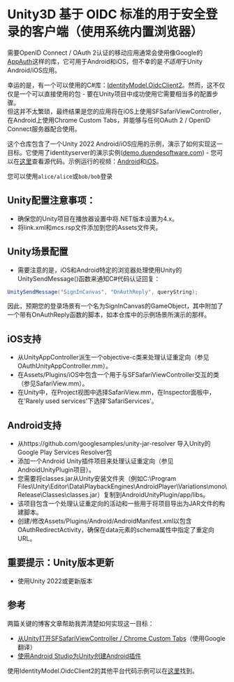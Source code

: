 # Unity3D 基于 OIDC 标准的用于安全登录的客户端（使用系统内置浏览器）

需要OpenID Connect / OAuth 2认证的移动应用通常会使用像Google的[AppAuth](https://github.com/openid/AppAuth-Android)这样的库，它可用于Android和iOS，但不幸的是*不适用*于Unity Android/iOS应用。

幸运的是，有一个可以使用的C#库：[IdentityModel.OidcClient2](https://github.com/IdentityModel/IdentityModel.OidcClient2)。然而，这不仅仅是一个可以直接使用的包 - 要在Unity项目中成功使用它需要相当多的配置步骤。  
但这并不太繁琐，最终结果是您的应用将在iOS上使用SFSafariViewController，在Android上使用Chrome Custom Tabs，并能够与任何OAuth 2 / OpenID Connect服务器配合使用。

这个仓库包含了一个Unity 2022 Android/iOS应用的示例，演示了如何实现这一目标。它使用了identityserver的演示实例([demo.duendesoftware.com](https://demo.duendesoftware.com/)) - 您可以在[这里](https://github.com/IdentityServer/IdentityServer4.Demo)查看源代码。示例运行的视频：[Android](https://codenature.info/pub/unityauth/android-identitymodel-unity-sample.mp4)和[iOS](https://codenature.info/pub/unityauth/iphone-identitymodel-unity-sample.mp4)。

您可以使用`alice/alice`或`bob/bob`登录

## Unity配置注意事项：

* 确保您的Unity项目在播放器设置中将.NET版本设置为4.x。
* 将link.xml和mcs.rsp文件添加到您的Assets文件夹。

## Unity场景配置

* 需要注意的是，iOS和Android特定的浏览器处理使用Unity的UnitySendMessage()函数来通知C#代码认证回复：

```csharp
UnitySendMessage("SignInCanvas", "OnAuthReply", queryString);
```

因此，预期您的登录场景有一个名为SignInCanvas的GameObject，其中附加了一个带有OnAuthReply函数的脚本，如本仓库中的示例场景所演示的那样。

## iOS支持

* 从UnityAppController派生一个objective-c类来处理认证重定向（参见OAuthUnityAppController.mm）。
* 在Assets/Plugins/iOS中包含一个用于与SFSafariViewController交互的类（参见SafariView.mm）。
* 在Unity中，在Project视图中选择SafariView.mm，在Inspector面板中，在'Rarely used services'下选择'SafariServices'。

## Android支持

* 从https://github.com/googlesamples/unity-jar-resolver 导入Unity的Google Play Services Resolver包
* 添加一个Android Unity插件项目来处理认证重定向（参见AndroidUnityPlugin项目）。
* 您需要将classes.jar从Unity安装文件夹（例如C:\Program Files\Unity\Editor\Data\PlaybackEngines\AndroidPlayer\Variations\mono\Release\Classes\classes.jar）复制到AndroidUnityPlugin/app/libs。
* 该项目包含一个处理认证重定向的活动和一些用于将项目导出为JAR文件的构建脚本。
* 创建/修改Assets/Plugins/Android/AndroidManifest.xml以包含OAuthRedirectActivity，确保在data元素的schema属性中指定了重定向URL。

## 重要提示：Unity版本更新

* 使用Unity 2022或更新版本

## 参考

两篇关键的博客文章帮助我弄清楚如何实现这一目标：

* [从Unity打开SFSafariViewController / Chrome Custom Tabs](https://qiita.com/lucifuges/items/b17d602417a9a249689f)（使用Google翻译）
* [使用Android Studio为Unity创建Android插件](http://www.thegamecontriver.com/2015/04/android-plugin-unity-android-studio.html)

使用IdentityModel.OidcClient2的其他平台代码示例可以在[这里](https://github.com/IdentityModel/IdentityModel.OidcClient.Samples)找到。
